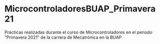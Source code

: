 # MicrocontroladoresBUAP_Primavera21
Prácticas realizadas durante el curso de Microcontroladores en el periodo "Primavera 2021" de la carrera de Mecatrónica en la BUAP
